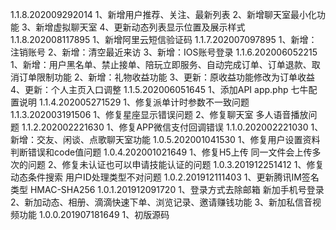 1.1.8.202009292014
	1、新增用户推荐、关注、最新列表
	2、新增聊天室最小化功能
	3、新增虚拟聊天室
	4、更新动态列表显示位置及展示样式
1.1.8.202008117895
	1、新增阿里云短信验证码
1.1.7.202007097895
    1、新增：注销账号
	2、新增：清空最近来访
	3、新增：IOS账号登录
1.1.6.202006052215
    1、新增：用户黑名单、禁止接单、陪玩立即服务、自动完成订单、订单退款、取消订单限制功能
	2、新增：礼物收益功能
	3、更新：原收益功能修改为订单收益
	4、更新：个人主页入口调整
1.1.5.202006051645
    1、添加API app.php  七牛配置说明
1.1.4.202005271529
    1、修复派单计时参数不一致问题
1.1.3.202003191506
    1、修复星座显示错误问题
    2、修复聊天室 多人语音播放问题
1.1.2.202002221630
	1、修复APP微信支付回调错误
1.1.0.202002221030
	1、新增：交友、闲谈、点歌聊天室功能
1.0.5.202001041530
    1、修复用户设置资料判断错误和code值问题
1.0.4.202001021649
    1、修复H5上传 同一文件会上传多次的问题
    2、修复未认证也可以申请技能认证的问题
1.0.3.201912251412
    1、修复动态条件搜索 用户ID处理类型不对问题
1.0.2.201912111403
    1、更新腾讯IM签名类型 HMAC-SHA256
1.0.1.201912091720
    1、登录方式去除邮箱 新加手机号登录
    2、新加动态、相册、滴滴快速下单、浏览记录、邀请赚钱功能
    3、新加私信音视频功能
1.0.0.201907181649
    1、初版源码